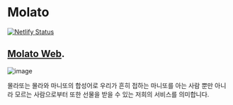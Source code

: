 # Molato

[![Netlify Status](https://api.netlify.com/api/v1/badges/6b4a1cd8-9abd-451f-b76e-dac147535dae/deploy-status)](https://app.netlify.com/sites/molato/deploys)

## [Molato Web](https://molato.fun).

![image](https://github.com/predict-woo/molato/assets/63383967/c52b3ede-06af-4209-a014-64048ebe30c8)


몰라또는 몰라와 마니또의 합성어로 우리가 흔히 접하는 마니또를 아는 사람 뿐만 아니라 모르는 사람으로부터 또한 선물을 받을 수 있는 저희의 서비스를 의미합니다.

